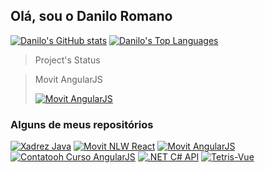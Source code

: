 ## Olá, sou o Danilo Romano

[![Danilo's GitHub stats](https://github-readme-stats.vercel.app/api?username=DaniloRomano&theme=react&show_icons=true)](https://github.com/DaniloRomano)
[![Danilo's Top Languages](https://github-readme-stats.vercel.app/api/top-langs?username=DaniloRomano&theme=react&show_icons=true&layout=compact)](https://github.com/DaniloRomano)
 
> Project's Status

> Movit AngularJS 
>
> [![Movit AngularJS](https://github.com/DaniloRomano/movit-angularjs/actions/workflows/workflow.yml/badge.svg?event=workflow_dispatch)](https://github.com/DaniloRomano/movit-angularjs/actions/workflows/workflow.yml)


### Alguns de meus repositórios

[![Xadrez Java](https://github-readme-stats.vercel.app/api/pin?username=DaniloRomano&theme=react&repo=XadrezJava)](https://github.com/DaniloRomano/XadrezJava)
[![Movit NLW React](https://github-readme-stats.vercel.app/api/pin?username=DaniloRomano&theme=react&repo=movit-next)](https://github.com/DaniloRomano/movit-next)
[![Movit AngularJS](https://github-readme-stats.vercel.app/api/pin?username=DaniloRomano&theme=react&repo=movit-angularjs)](https://github.com/DaniloRomano/movit-angularjs)
[![Contatooh Curso AngularJS](https://github-readme-stats.vercel.app/api/pin?username=DaniloRomano&theme=react&repo=contatooh)](https://github.com/DaniloRomano/contatooh)
[![.NET C# API](https://github-readme-stats.vercel.app/api/pin?username=DaniloRomano&theme=react&repo=study)](https://github.com/DaniloRomano/study)
[![Tetris-Vue](https://github-readme-stats.vercel.app/api/pin?username=DaniloRomano&theme=react&repo=Tetris-vue)](https://github.com/DaniloRomano/Tetris-vue)


<!--
**DaniloRomano/DaniloRomano** is a ✨ _special_ ✨ repository because its `README.md` (this file) appears on your GitHub profile.


Here are some ideas to get you started:

- 🔭 I’m currently working on ...
- 🌱 I’m currently learning ...
- 👯 I’m looking to collaborate on ...
- 🤔 I’m looking for help with ...
- 💬 Ask me about ...
- 📫 How to reach me: ...
- 😄 Pronouns: ...
- ⚡ Fun fact: ...
-->
